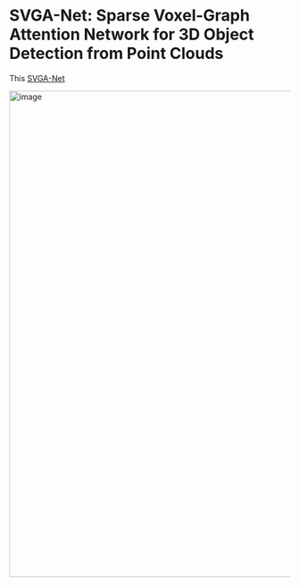 # SVGA-Net: Sparse Voxel-Graph Attention Network for 3D Object Detection from Point Clouds
This [SVGA-Net](https://ojs.aaai.org/index.php/AAAI/article/view/19969)

<img width="871" alt="image" src="https://github.com/hithqd/SVGA-Net/assets/37433515/23c8d70c-ecb6-4ecd-8cff-a2c46c2546a7">

